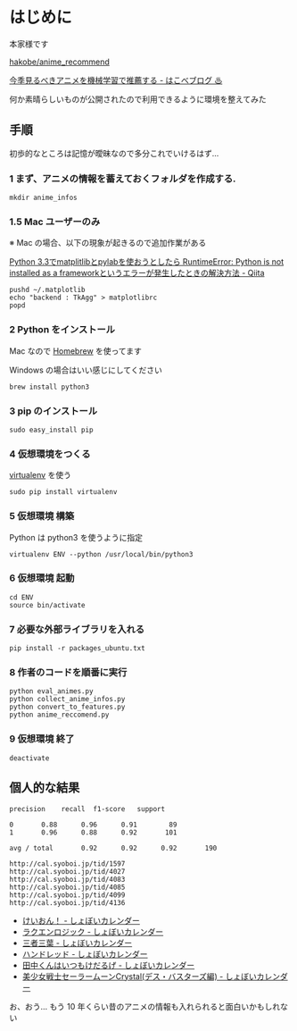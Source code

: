 # はじめに

本家様です

[hakobe/anime_recommend](https://github.com/hakobe/anime_recommend)

[今季見るべきアニメを機械学習で推薦する - はこべブログ ♨](http://hakobe932.hatenablog.com/entry/2016/04/15/142756)

何か素晴らしいものが公開されたので利用できるように環境を整えてみた

## 手順

初歩的なところは記憶が曖昧なので多分これでいけるはず…

### 1 まず、アニメの情報を蓄えておくフォルダを作成する.

```
mkdir anime_infos
```

### 1.5 Mac ユーザーのみ

※ Mac の場合、以下の現象が起きるので追加作業がある

[Python 3.3でmatplitlibとpylabを使おうとしたら RuntimeError: Python is not installed as a frameworkというエラーが発生したときの解決方法 - Qiita](http://qiita.com/katryo/items/918667f28301fdec89ba)

```
pushd ~/.matplotlib
echo "backend : TkAgg" > matplotlibrc
popd
```

### 2 Python をインストール

Mac なので [Homebrew](http://brew.sh/index_ja.html) を使ってます

Windows の場合はいい感じにしてください

```
brew install python3
```

### 3 pip のインストール

```
sudo easy_install pip
```

### 4 仮想環境をつくる

[virtualenv](https://virtualenv.pypa.io/en/latest/) を使う

```
sudo pip install virtualenv
```

### 5 仮想環境 構築

Python は python3 を使うように指定

```
virtualenv ENV --python /usr/local/bin/python3
```

### 6 仮想環境 起動

```
cd ENV
source bin/activate
```

### 7 必要な外部ライブラリを入れる

```
pip install -r packages_ubuntu.txt
```

### 8 作者のコードを順番に実行

```
python eval_animes.py
python collect_anime_infos.py
python convert_to_features.py
python anime_reccomend.py
```

### 9 仮想環境 終了

```
deactivate
```

## 個人的な結果

```
precision    recall  f1-score   support

0       0.88      0.96      0.91        89
1       0.96      0.88      0.92       101

avg / total       0.92      0.92      0.92       190

http://cal.syoboi.jp/tid/1597
http://cal.syoboi.jp/tid/4027
http://cal.syoboi.jp/tid/4083
http://cal.syoboi.jp/tid/4085
http://cal.syoboi.jp/tid/4099
http://cal.syoboi.jp/tid/4136
```

- [けいおん！ - しょぼいカレンダー](http://cal.syoboi.jp/tid/1597)
- [ラクエンロジック - しょぼいカレンダー](http://cal.syoboi.jp/tid/4027)
- [三者三葉 - しょぼいカレンダー](http://cal.syoboi.jp/tid/4083)
- [ハンドレッド - しょぼいカレンダー](http://cal.syoboi.jp/tid/4085)
- [田中くんはいつもけだるげ - しょぼいカレンダー](http://cal.syoboi.jp/tid/4099)
- [美少女戦士セーラームーンCrystal(デス・バスターズ編) - しょぼいカレンダー](http://cal.syoboi.jp/tid/4136)

お、おう…
もう 10 年くらい昔のアニメの情報も入れられると面白いかもしれない
